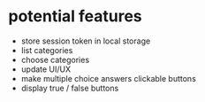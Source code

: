 # potential features

* store session token in local storage
* list categories
* choose categories
* update UI/UX
* make multiple choice answers clickable buttons
* display true / false buttons
